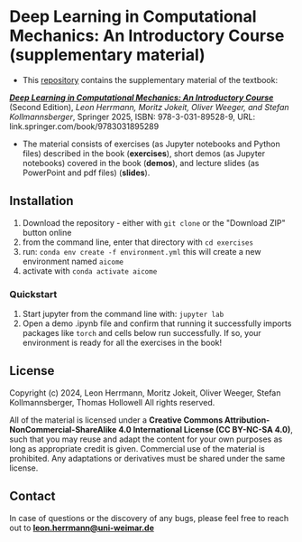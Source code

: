 # Deep Learning in Computational Mechanics: An Introductory Course (supplementary material)
- This [repository](https://github.com/cmpmech/deep-learning-in-computational-mechanics) contains the supplementary material of the textbook:

***[Deep Learning in Computational Mechanics: An Introductory Course](https://link.springer.com/book/9783031895289)*** (Second Edition), *Leon Herrmann, Moritz Jokeit, Oliver Weeger, and Stefan Kollmannsberger*, Springer 2025, ISBN: 978-3-031-89528-9, URL: link.springer.com/book/9783031895289

- The material consists of exercises (as Jupyter notebooks and Python files) described in the book (**exercises**), short demos (as Jupyter notebooks) covered in the book (**demos**), and lecture slides (as PowerPoint and pdf files) (**slides**). 

## Installation
1) Download the repository - either with `git clone` or the "Download ZIP" button online
2) from the command line, enter that directory with `cd exercises`
3) run: `conda env create -f environment.yml` 
    this will create a new environment named `aicome`
4) activate with `conda activate aicome`

### Quickstart
1) Start jupyter from the command line with: `jupyter lab`
2) Open a demo .ipynb file and confirm that running it successfully imports packages like `torch` and cells below run successfully. If so, your environment is ready for all the exercises in the book!

## License
Copyright (c) 2024, Leon Herrmann, Moritz Jokeit, Oliver Weeger, Stefan Kollmannsberger, Thomas Hollowell
All rights reserved.

All of the material is licensed under a **Creative Commons Attribution-NonCommercial-ShareAlike 4.0 International License (CC BY-NC-SA 4.0)**, such that you may reuse and adapt the content for your own purposes as long as appropriate credit is given. Commercial use of the material is prohibited. Any adaptations or derivatives must be shared under the same license.


## Contact
In case of questions or the discovery of any bugs, please feel free to reach out to **leon.herrmann@uni-weimar.de**
